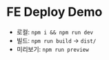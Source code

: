 # FE Deploy Demo


- 로컬: `npm i && npm run dev`
- 빌드: `npm run build` → `dist/`
- 미리보기: `npm run preview`